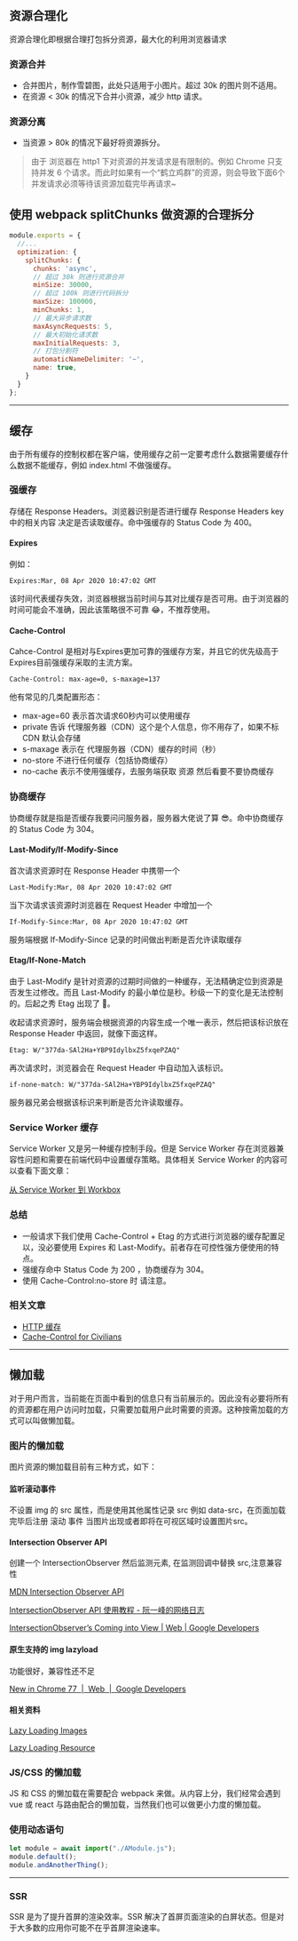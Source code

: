 

## 资源合理化

资源合理化即根据合理打包拆分资源，最大化的利用浏览器请求

### 资源合并
+ 合并图片，制作雪碧图，此处只适用于小图片。超过 30k 的图片则不适用。
+ 在资源 < 30k 的情况下合并小资源，减少 http 请求。

### 资源分离
+ 当资源 > 80k 的情况下最好将资源拆分。
> 由于 浏览器在 http1 下对资源的并发请求是有限制的。例如 Chrome 只支持并发 6 个请求。而此时如果有一个“鹤立鸡群”的资源，则会导致下面6个并发请求必须等待该资源加载完毕再请求~

## 使用 webpack splitChunks 做资源的合理拆分
```js
module.exports = {
  //...
  optimization: {
    splitChunks: {
      chunks: 'async', 
      // 超过 30k 则进行资源合并
      minSize: 30000,
      // 超过 100k 则进行代码拆分
      maxSize: 100000,
      minChunks: 1,
      // 最大异步请求数
      maxAsyncRequests: 5,
      // 最大初始化请求数
      maxInitialRequests: 3,
      // 打包分割符
      automaticNameDelimiter: '~',
      name: true,
    }
  }
};
```
---
## 缓存
由于所有缓存的控制权都在客户端，使用缓存之前一定要考虑什么数据需要缓存什么数据不能缓存，例如 index.html 不做强缓存。

### 强缓存
存储在 Response Headers。浏览器识别是否进行缓存 Response Headers key 中的相关内容 决定是否读取缓存。命中强缓存的 Status Code 为 400。

#### Expires
例如：
```
Expires:Mar, 08 Apr 2020 10:47:02 GMT
```
该时间代表缓存失效，浏览器根据当前时间与其对比缓存是否可用。由于浏览器的时间可能会不准确，因此该策略很不可靠 😂，不推荐使用。

#### Cache-Control
Cahce-Control 是相对与Expires更加可靠的强缓存方案，并且它的优先级高于Expires目前强缓存采取的主流方案。

```
Cache-Control: max-age=0, s-maxage=137
```
他有常见的几类配置形态：

+ max-age=60 表示首次请求60秒内可以使用缓存
+ private 告诉 代理服务器（CDN）这个是个人信息，你不用存了，如果不标 CDN 默认会存储
+ s-maxage 表示在 代理服务器（CDN）缓存的时间（秒）
+ no-store 不进行任何缓存（包括协商缓存）
+ no-cache 表示不使用强缓存，去服务端获取 资源 然后看要不要协商缓存

### 协商缓存
协商缓存就是指是否缓存我要问问服务器，服务器大佬说了算 😎。命中协商缓存的 Status Code 为 304。

#### Last-Modify/If-Modify-Since
首次请求资源时在 Response Header 中携带一个 
```
Last-Modify:Mar, 08 Apr 2020 10:47:02 GMT
``` 
当下次请求该资源时浏览器在 Request Header 中增加一个
```
If-Modify-Since:Mar, 08 Apr 2020 10:47:02 GMT
```
服务端根据 If-Modify-Since 记录的时间做出判断是否允许读取缓存

#### Etag/If-None-Match
由于 Last-Modify 是针对资源的过期时间做的一种缓存，无法精确定位到资源是否发生过修改。而且 Last-Modify 的最小单位是秒。秒级一下的变化是无法控制的。后起之秀 Etag 出现了 🤗。

收起请求资源时，服务端会根据资源的内容生成一个唯一表示，然后把该标识放在 Response Header 中返回，就像下面这样。
```
Etag: W/"377da-SAl2Ha+YBP9IdylbxZ5fxqePZAQ"
```
再次请求时，浏览器会在 Request Header 中自动加入该标识。
```
if-none-match: W/"377da-SAl2Ha+YBP9IdylbxZ5fxqePZAQ"
```
服务器兄弟会根据该标识来判断是否允许读取缓存。

### Service Worker 缓存

Service Worker 又是另一种缓存控制手段。但是 Service Worker 存在浏览器兼容性问题和需要在前端代码中设置缓存策略。具体相关 Service Worker 的内容可以查看下面文章：

[从 Service Worker 到 Workbox](https://github.com/z008hy/record/blob/master/records/%E4%BB%8E%20Service%20Worker%20%E5%88%B0%20workbox/index.md)

### 总结

+ 一般请求下我们使用 Cache-Control + Etag 的方式进行浏览器的缓存配置足以，没必要使用 Expires 和 Last-Modify。前者存在可控性强方便使用的特点。
+ 强缓存命中 Status Code 为 200 ，协商缓存为 304。
+ 使用 Cache-Control:no-store 时 请注意。 

### 相关文章

+ [HTTP 缓存](https://developers.google.com/web/fundamentals/performance/optimizing-content-efficiency/http-caching)
+ [Cache-Control for Civilians](https://csswizardry.com/2019/03/cache-control-for-civilians/)
---

## 懒加载
对于用户而言，当前能在页面中看到的信息只有当前展示的。因此没有必要将所有的资源都在用户访问时加载，只需要加载用户此时需要的资源。这种按需加载的方式可以叫做懒加载。

### 图片的懒加载
图片资源的懒加载目前有三种方式，如下：

#### 监听滚动事件
不设置 img 的 src 属性，而是使用其他属性记录 src 例如 data-src，在页面加载完毕后注册 滚动 事件 当图片出现或者即将在可视区域时设置图片src。

#### Intersection Observer API
创建一个 IntersectionObserver 然后监测元素, 在监测回调中替换 src,注意兼容性

[MDN Intersection Observer API](https://developer.mozilla.org/zh-CN/docs/Web/API/Intersection_Observer_API)

[IntersectionObserver API 使用教程 - 阮一峰的网络日志](https://www.ruanyifeng.com/blog/2016/11/intersectionobserver_api.html)

[IntersectionObserver’s Coming into View  |  Web  |  Google Developers](https://developers.google.com/web/updates/2016/04/intersectionobserver)

#### 原生支持的 img lazyload
功能很好，兼容性还不足

[New in Chrome 77  |  Web  |  Google Developers](https://developers.google.com/web/updates/2019/09/nic77)

#### 相关资料

[Lazy Loading Images](https://css-tricks.com/snippets/javascript/lazy-loading-images/)

[Lazy Loading Resource](https://developers.google.com/web/fundamentals/performance/lazy-loading-guidance/images-and-video)


### JS/CSS 的懒加载
JS 和 CSS 的懒加载在需要配合 webpack 来做。从内容上分，我们经常会遇到 vue 或 react 与路由配合的懒加载，当然我们也可以做更小力度的懒加载。

### 使用动态语句

```js
let module = await import("./AModule.js");
module.default();
module.andAnotherThing();
```

---

### SSR

SSR 是为了提升首屏的渲染效率。SSR 解决了首屏页面渲染的白屏状态。但是对于大多数的应用你可能不在乎首屏渲染速率。